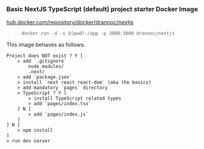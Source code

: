 ### Basic NextJS TypeScript (default) project starter Docker Image

[hub.docker.com/repository/docker/drannoc/nextjs](https://hub.docker.com/repository/docker/drannoc/nextjs)

 > ```docker run -d -v $(pwd):/app -p 3000:3000 drannoc/nextjs```

This image behaves as follows:

```
Project does NOT exist ? Y [
    > add `.gitignore`
        node_modules/
        .next/
    > add `package.json`
    > install `next react react-dom` (aka the basics)
    > add mandatory `pages` directory
    > TypeScript ? Y [
        > install TypeScript related types
        > add `pages/index.tsx`
    ] N [
        > add `pages/index.js`
    ]
] N [
    > npm install
]
> run dev server
```